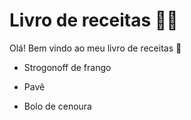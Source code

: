 # Livro de receitas :man_cook:

Olá! Bem vindo ao meu livro de receitas :wave:

-  Strogonoff de frango
- Pavê

- Bolo de cenoura
